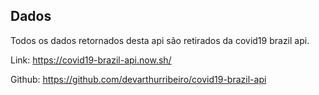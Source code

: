 ## Dados
Todos os dados retornados desta api são retirados da covid19 brazil api.

Link: https://covid19-brazil-api.now.sh/

Github: https://github.com/devarthurribeiro/covid19-brazil-api
